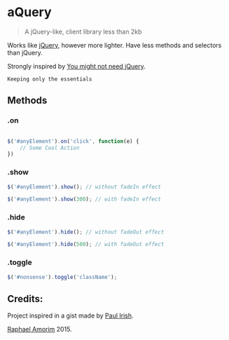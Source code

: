 # aQuery

> A jQuery-like, client library less than 2kb 

Works like [jQuery](https://github.com/jquery/jquery), however more lighter. Have less methods and selectors than jQuery. 

Strongly inspired by [You might not need jQuery](http://youmightnotneedjquery.com/).

`Keeping only the essentials`

## Methods

### .on

```javascript

$('#anyElement').on('click', function(e) {
	// Some Cool Action
})

```

### .show

```javascript
$('#anyElement').show(); // without fadeIn effect

$('#anyElement').show(300); // with fadeIn effect
```

### .hide

```javascript
$('#anyElement').hide(); // without fadeOut effect

$('#anyElement').hide(500); // with fadeOut effect
```

### .toggle

```javascript
$('#nonsense').toggle('className');
```

## Credits:

Project inspired in a gist made by [Paul Irish](https://gist.github.com/paulirish/12fb951a8b893a454b32).

[Raphael Amorim](http://github.com/raphamorim) 2015.
